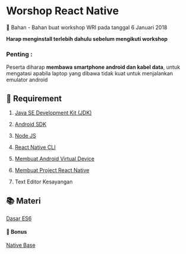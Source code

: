 # Worshop React Native
:microscope: Bahan - Bahan buat workshop WRI pada tanggal 6 Januari 2018

**Harap menginstall terlebih dahulu sebelum mengikuti workshop**
### Penting : 
Peserta diharap **membawa smartphone android dan kabel data**, untuk mengatasi apabila laptop yang dibawa tidak kuat untuk menjalankan emulator android

## :pill: Requirement

1. [Java SE Development Kit (JDK)](https://github.com/wrideveloper/workshop-react-native/blob/master/module/instalasi-jdk.md)

2. [Android SDK](https://github.com/wrideveloper/workshop-react-native/blob/master/module/instalasi-android-sdk.md)

3. [Node JS](https://github.com/wrideveloper/workshop-react-native/blob/master/module/instalasi-node-js.md)

4. [React Native CLI](https://github.com/wrideveloper/workshop-react-native/blob/master/module/instalasi-react-native-cli.md)

5. [Membuat Android Virtual Device](https://github.com/wrideveloper/workshop-react-native/blob/master/module/instalasi-avd.md)

6. [Membuat Project React Native](https://github.com/wrideveloper/workshop-react-native/blob/master/module/instalasi-project-react-native.md)

7. Text Editor Kesayangan

## :books: Materi 
[Dasar ES6](https://github.com/wrideveloper/workshop-react-native/blob/master/module/dasar-es6.md)

#### :school_satchel: Bonus
[Native Base](https://nativebase.io)